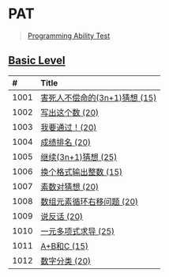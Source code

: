 # PAT
> [Programming Ability Test](https://www.patest.cn/)

## [Basic Level](https://www.patest.cn/contests/pat-b-practise)
| #    | Title                                    |
| :--- | :--------------------------------------- |
| 1001 | [害死人不偿命的(3n+1)猜想 (15)][1001]       |
| 1002 | [写出这个数 (20)][1002]                    |
| 1003 | [我要通过！(20)][1003]                     |
| 1004 | [成绩排名 (20)][1004]                      |
| 1005 | [继续(3n+1)猜想 (25)][1005]                |
| 1006 | [换个格式输出整数 (15)][1006]               |
| 1007 | [素数对猜想 (20)][1007]                    |
| 1008 | [数组元素循环右移问题 (20)][1008]            |
| 1009 | [说反话 (20)][1009]                        |
| 1010 | [一元多项式求导 (25)][1010]                 |
| 1011 | [A+B和C (15)][1011]                       |
| 1012 | [数字分类 (20)][1012]                      |

[1001]: https://github.com/taryn2016/coding/blob/master/PAT/1001.js
[1002]: https://github.com/taryn2016/coding/blob/master/PAT/1002.js
[1003]: https://github.com/taryn2016/coding/blob/master/PAT/1003.js
[1004]: https://github.com/taryn2016/coding/blob/master/PAT/1004.js
[1005]: https://github.com/taryn2016/coding/blob/master/PAT/1005.js
[1006]: https://github.com/taryn2016/coding/blob/master/PAT/1006.js
[1007]: https://github.com/taryn2016/coding/blob/master/PAT/1007.js
[1008]: https://github.com/taryn2016/coding/blob/master/PAT/1008.js
[1009]: https://github.com/taryn2016/coding/blob/master/PAT/1009.js
[1010]: https://github.com/taryn2016/coding/blob/master/PAT/1010.js
[1011]: https://github.com/taryn2016/coding/blob/master/PAT/1011.js
[1012]: https://github.com/taryn2016/coding/blob/master/PAT/1012.js

